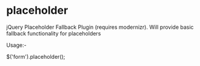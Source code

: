 placeholder
===========

jQuery Placeholder Fallback Plugin (requires modernizr). Will provide basic fallback functionality for placeholders

Usage:-

$('form').placeholder();

